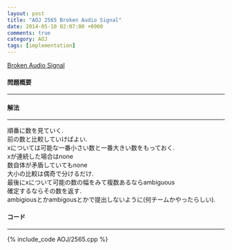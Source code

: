 ```yaml
---
layout: post
title: "AOJ 2565 Broken Audio Signal"
date: 2014-05-10 02:07:00 +0900
comments: true
category: AOJ
tags: [implementation]
---
```


[Broken Audio Signal](http://judge.u-aizu.ac.jp/onlinejudge/description.jsp?id=2565)

#### 問題概要

****

#### 解法

****

順番に数を見ていく.  
前の数と比較していけばよい.  
xについては可能な一番小さい数と一番大きい数をもっておく.  
xが連続した場合はnone  
数自体が矛盾していてもnone  
大小の比較は偶奇で分けるだけ.  
最後にxについて可能の数の幅をみて複数あるならambiguous  
確定するならその数を返す.  
ambigiousとかambigousとかで提出しないように(何チームかやったらしい).  

#### コード

****

{% include_code AOJ/2565.cpp %}

